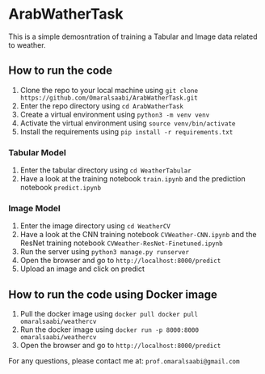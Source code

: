 # ArabWatherTask
This is a simple demosntration of training a Tabular and Image data related to weather. 

## How to run the code
1. Clone the repo to your local machine using `git clone https://github.com/Omaralsaabi/ArabWatherTask.git`
2. Enter the repo directory using `cd ArabWatherTask`
3. Create a virtual environment using `python3 -m venv venv`
4. Activate the virtual environment using `source venv/bin/activate`
5. Install the requirements using `pip install -r requirements.txt`

### Tabular Model
1. Enter the tabular directory using `cd WeatherTabular`
2. Have a look at the training notebook `train.ipynb` and the prediction notebook `predict.ipynb`

### Image Model 
1. Enter the image directory using `cd WeatherCV`
2. Have a look at the CNN training notebook `CVWeather-CNN.ipynb` and the ResNet training notebook `CVWeather-ResNet-Finetuned.ipynb`
3. Run the server using `python3 manage.py runserver`
4. Open the browser and go to `http://localhost:8000/predict`
5. Upload an image and click on predict

## How to run the code using Docker image
1. Pull the docker image using `docker pull docker pull omaralsaabi/weathercv`
2. Run the docker image using `docker run -p 8000:8000 omaralsaabi/weathercv`
3. Open the browser and go to `http://localhost:8000/predict`

For any questions, please contact me at: `prof.omaralsaabi@gmail.com`